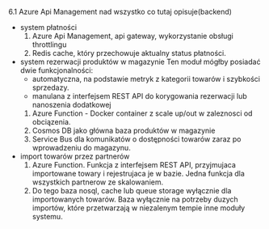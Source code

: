 6.1
  Azure Api Management nad wszystko co tutaj opisuje(backend)
- system płatności
  1. Azure Api Management, api gateway, wykorzystanie obsługi throttlingu
  2. Redis cache, który przechowuje aktualny status płatności.
- system rezerwacji produktów w magazynie
  Ten moduł mógłby posiadać dwie funkcjonalności:
  * automatyczna, na podstawie metryk z kategorii towarów i szybkości sprzedazy.
  * manulana z interfejsem REST API do korygowania rezerwacji lub nanoszenia dodatkowej
  1. Azure Function - Docker container z scale up/out w zaleznosci od obciązenia.
  2. Cosmos DB jako główna baza produktów w magazynie
  3. Service Bus dla komunikatów o dostępności towarów zaraz po wprowadzeniu do magazynu.
- import towarów przez partnerów
  1. Azure Function. Funkcja z interfejsem REST API, przyjmujaca importowane towary i rejestrujaca je w bazie. Jedna funkcja dla wszystkich partnerow ze skalowaniem.
  2. Do tego baza nosql, cache lub queue storage wyłącznie dla importowanych towarów. Baza wyłącznie na potrzeby duzych importów, które przetwarzają w niezalenym tempie inne moduły systemu.
 